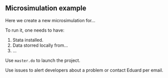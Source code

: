 ## Microsimulation example

Here we create a new microsimulation for...

To run it, one needs to have:

1.  Stata installed.
2.  Data storred locally from...
3.  ...

Use `master.do` to launch the project.

Use issues to alert developers about a problem or contact Eduard per email.
